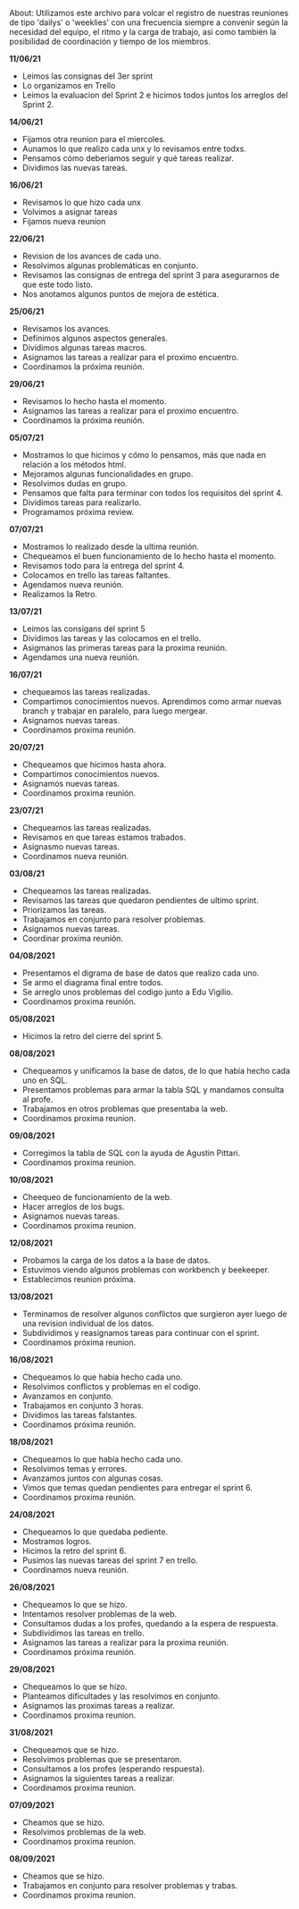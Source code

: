 About: Utilizamos este archivo para volcar el registro de nuestras reuniones de tipo 'dailys' o 'weeklies' con una frecuencia siempre a convenir según la necesidad del equipo, el ritmo y la carga de trabajo, asi como también la posibilidad de coordinación y tiempo de los miembros.

**11/06/21**
- Leimos las consignas del 3er sprint
- Lo organizamos en Trello
- Leimos la evaluacion del Sprint 2 e hicimos todos juntos los arreglos del Sprint 2.

**14/06/21**
- Fijamos otra reunion para el miercoles.
- Aunamos lo que realizo cada unx y lo revisamos entre todxs.
- Pensamos cómo deberiamos seguir y qué tareas realizar.
- Dividimos las nuevas tareas.

**16/06/21**
- Revisamos lo que hizo cada unx
- Volvimos a asignar tareas
- Fijamos nueva reunion

**22/06/21**
- Revision de los avances de cada uno.
- Resolvimos algunas problemáticas en conjunto.
- Revisamos las consignas de entrega del sprint 3 para asegurarnos de que este todo listo.
- Nos anotamos algunos puntos de mejora de estética.

**25/06/21**
- Revisamos los avances.
- Definimos algunos aspectos generales.
- Dividimos algunas tareas macros.
- Asignamos las tareas a realizar para el proximo encuentro.
- Coordinamos la próxima reunión.

**29/06/21**
- Revisamos lo hecho hasta el momento.
- Asignamos las tareas a realizar para el proximo encuentro.
- Coordinamos la próxima reunión.

**05/07/21**
- Mostramos lo que hicimos y cómo lo pensamos, más que nada en relación a los métodos html.
- Mejoramos algunas funcionalidades en grupo.
- Resolvimos dudas en grupo.
- Pensamos que falta para terminar con todos los requisitos del sprint 4.
- Dividimos tareas para realizarlo.
- Programamos próxima review.

**07/07/21**
- Mostramos lo realizado desde la ultima reunión.
- Chequeamos el buen funcionamiento de lo hecho hasta el momento.
- Revisamos todo para la entrega del sprint 4. 
- Colocamos en trello las tareas faltantes.
- Agendamos nueva reunión.
- Realizamos la Retro.

**13/07/21**
- Leimos las consigans del sprint 5
- Dividimos las tareas y las colocamos en el trello.
- Asigmanos las primeras tareas para la proxima reunión.
- Agendamos una nueva reunión.

**16/07/21**
- chequeamos las tareas realizadas.
- Compartimos conocimientos nuevos. Aprendimos como armar nuevas branch y trabajar en paralelo, para luego mergear.
- Asignamos nuevas tareas.
- Coordinamos proxima reunión.

**20/07/21**
- Chequeamos que hicimos hasta ahora.
- Compartimos conocimientos nuevos.
- Asignamos nuevas tareas.
- Coordinamos proxima reunión.

**23/07/21**
- Chequeamos las tareas realizadas.
- Revisamos en que tareas estamos trabados.
- Asignasmo nuevas tareas.
- Coordinamos nueva reunión.

**03/08/21**
- Chequeamos las tareas realizadas.
- Revisamos las tareas que quedaron pendientes de ultimo sprint.
- Priorizamos las tareas.
- Trabajamos en conjunto para resolver problemas.
- Asignamos nuevas tareas.
- Coordinar proxima reunión.

**04/08/2021**
- Presentamos el digrama de base de datos que realizo cada uno.
- Se armo el diagrama final entre todos.
- Se arreglo unos problemas del codigo junto a Edu Vigilio.
- Coordinamos proxima reunión.

**05/08/2021**
- Hicimos la retro del cierre del sprint 5.

**08/08/2021**
- Chequeamos y unificamos la base de datos, de lo que había hecho cada uno en SQL.
- Presentamos problemas para armar la tabla SQL y mandamos consulta al profe.
- Trabajamos en otros problemas que presentaba la web.
- Coordinamos proxima reunion.

**09/08/2021**
- Corregimos la tabla de SQL con la ayuda de Agustin Pittari.
- Coordinamos proxima reunion.

**10/08/2021**
- Cheequeo de funcionamiento de la web.
- Hacer arreglos de los bugs.
- Asignamos nuevas tareas. 
- Coordinamos proxima reunion.

**12/08/2021**
- Probamos la carga de los datos a la base de datos.
- Estuvimos viendo algunos problemas con workbench y beekeeper.
- Establecimos reunion próxima.

**13/08/2021**
- Terminamos de resolver algunos conflictos que surgieron ayer luego de una revision individual de los datos.
- Subdividimos y reasignamos tareas para continuar con el sprint.
- Coordinamos próxima reunion.

**16/08/2021**
- Chequeamos lo que había hecho cada uno.
- Resolvimos conflictos y problemas en el codigo.
- Avanzamos en conjunto.
- Trabajamos en conjunto 3 horas.
- Dividimos las tareas falstantes.
- Coordinamos próxima reunión.

**18/08/2021**
- Chequeamos lo que había hecho cada uno.
- Resolvimos temas y errores.
- Avanzamos juntos con algunas cosas.
- Vimos que temas quedan pendientes para entregar el sprint 6.
- Coordinamos proxima reunión.

**24/08/2021**
- Chequeamos lo que quedaba pediente.
- Mostramos logros.
- Hicimos la retro del sprint 6.
- Pusimos las nuevas tareas del sprint 7 en trello.
- Coordinamos nueva reunión.

**26/08/2021**
- Chequeamos lo que se hizo.
- Intentamos resolver problemas de la web.
- Consultamos dudas a los profes, quedando a la espera de respuesta.
- Subdividimos las tareas en trello.
- Asignamos las tareas a realizar para la proxima reunión.
- Coordinamos próxima reunión.

**29/08/2021**
- Chequeamos lo que se hizo.
- Planteamos dificultades y las resolvimos en conjunto.
- Asignamos las proximas tareas a realizar.
- Coordinamos proxima reunion.

**31/08/2021**
- Chequeamos que se hizo.
- Resolvimos problemas que se presentaron.
- Consultamos a los profes (esperando respuesta).
- Asignamos la siguientes tareas a realizar.
- Coordinamos proxima reunion.

**07/09/2021**
- Cheamos que se hizo.
- Resolvimos problemas de la web.
- Coordinamos proxima reunion.

**08/09/2021**
- Cheamos que se hizo.
- Trabajamos en conjunto para resolver problemas y trabas.
- Coordinamos proxima reunion.